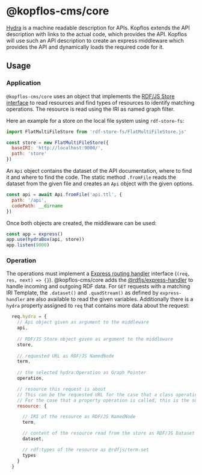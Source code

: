 # @kopflos-cms/core

[Hydra](http://www.hydra-cg.com/spec/latest/core/) is a machine readable description for APIs.
Kopflos extends the API description with links to the actual code, which provides the API.
Kopflos will use such an API description to create an express middleware which provides the API and dynamically loads the required code for it.

## Usage

### Application

`@kopflos-cms/core` uses an object that implements the [RDF/JS Store interface](http://rdf.js.org/stream-spec/#store-interface) to read resources and find types of resources to identify matching operations.
The resource is read using the IRI as named graph filter.

Here an example for a store on the local file system using `rdf-store-fs`:

```javascript
import FlatMultiFileStore from 'rdf-store-fs/FlatMultiFileStore.js'

const store = new FlatMultiFileStore({
  baseIRI: 'http://localhost:9000/',
  path: 'store'
})
```

An `Api` object contains the dataset of the API documentation, where to find it and where to find the code.
The static method `.fromFile` reads the dataset from the given file and creates an `Api` object with the given options. 

```javascript
const api = await Api.fromFile('api.ttl', {
  path: '/api',
  codePath: __dirname
})
```

Once both objects are created, the middleware can be used:

```javascript
const app = express()
app.use(hydraBox(api, store))
app.listen(9000)
```

### Operation

The operations must implement a [Express routing handler](http://expressjs.com/en/starter/basic-routing.html) interface (`(req, res, next) => {}`).
@kopflos-cms/core adds the [@rdfjs/express-handler](https://github.com/rdfjs-base/express-handler) to handle incoming and outgoing RDF data.
For `GET` requests with a matching IRI Template, the `.dataset()` and `.quadStream()` as defined by `express-handler` are also available to read the given variables.
Additionally there is a `hydra` property assigned to `req` that contains more data about the request: 

```javascript
  req.hydra = {
    // Api object given as argument to the middleware
    api,
 
    // RDF/JS Store object given as argument to the middleware
    store,
 
    // requested URL as RDF/JS NamedNode
    term,
    
    // the selected hydra:Operation as Graph Pointer
    operation,

    // resource this request is about
    // This can be the requested URL for the case that a class operation is called.
    // For the case that a property operation is called, this is the subject of the triple used to link to the property.
    resource: {

      // IRI of the resource as RDF/JS NamedNode
      term,

      // content of the resource read from the store as RDF/JS Dataset 
      dataset,

      // rdf:types of the resource as @rdfjs/term-set
      types
    }
  }
```

